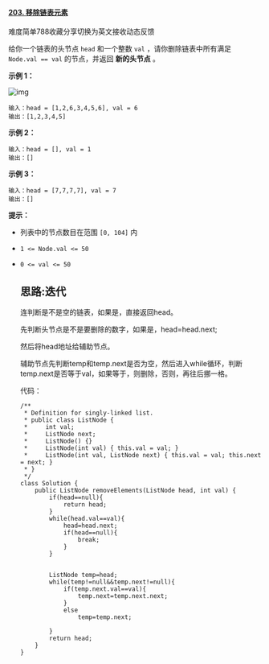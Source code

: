 #### [203. 移除链表元素](https://leetcode-cn.com/problems/remove-linked-list-elements/)

难度简单788收藏分享切换为英文接收动态反馈

给你一个链表的头节点 `head` 和一个整数 `val` ，请你删除链表中所有满足 `Node.val == val` 的节点，并返回 **新的头节点** 。

 

**示例 1：**

![img](https://assets.leetcode.com/uploads/2021/03/06/removelinked-list.jpg)

```
输入：head = [1,2,6,3,4,5,6], val = 6
输出：[1,2,3,4,5]
```

**示例 2：**

```
输入：head = [], val = 1
输出：[]
```

**示例 3：**

```
输入：head = [7,7,7,7], val = 7
输出：[]
```

 

**提示：**

- 列表中的节点数目在范围 `[0, 104]` 内

- `1 <= Node.val <= 50`

- `0 <= val <= 50`

  ## 思路:迭代

  连判断是不是空的链表，如果是，直接返回head。

  先判断头节点是不是要删除的数字，如果是，head=head.next;

  然后将head地址给辅助节点。

  辅助节点先判断temp和temp.next是否为空，然后进入while循环，判断temp.next是否等于val，如果等于，则删除，否则，再往后挪一格。

  代码：

  ```
  /**
   * Definition for singly-linked list.
   * public class ListNode {
   *     int val;
   *     ListNode next;
   *     ListNode() {}
   *     ListNode(int val) { this.val = val; }
   *     ListNode(int val, ListNode next) { this.val = val; this.next = next; }
   * }
   */
  class Solution {
      public ListNode removeElements(ListNode head, int val) {
          if(head==null){
              return head;
          }
          while(head.val==val){
              head=head.next;
              if(head==null){
                  break;
              }
          }
  
  
          ListNode temp=head;
          while(temp!=null&&temp.next!=null){
              if(temp.next.val==val){
                  temp.next=temp.next.next;
              }
              else
                  temp=temp.next;
  
          }
          return head;
      }
  }
  ```